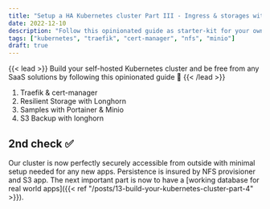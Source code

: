 ```yaml
---
title: "Setup a HA Kubernetes cluster Part III - Ingress & storages with NFS & S3"
date: 2022-12-10
description: "Follow this opinionated guide as starter-kit for your own Kubernetes platform..."
tags: ["kubernetes", "traefik", "cert-manager", "nfs", "minio"]
draft: true
---
```


{{< lead >}}
Build your self-hosted Kubernetes cluster and be free from any SaaS solutions by following this opinionated guide 🎉
{{< /lead >}}

1. Traefik & cert-manager
2. Resilient Storage with Longhorn
3. Samples with Portainer & Minio
4. S3 Backup with longhorn

## 2nd check ✅

Our cluster is now perfectly securely accessible from outside with minimal setup needed for any new apps. Persistence is insured by NFS provisioner and S3 app. The next important part is now to have a [working database for real world apps]({{< ref "/posts/13-build-your-kubernetes-cluster-part-4" >}}).
